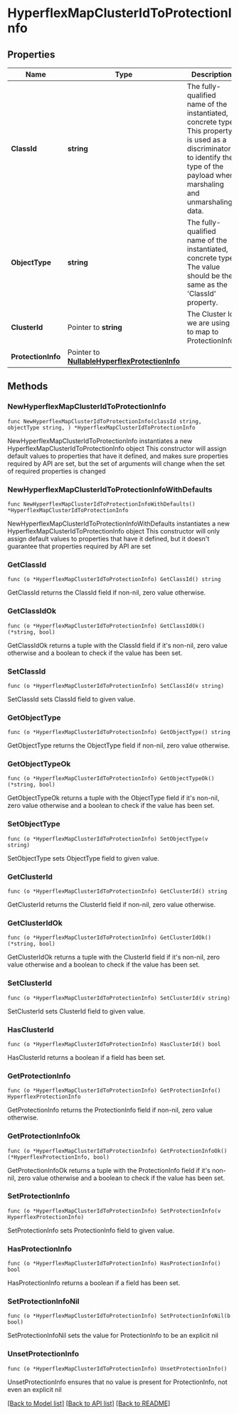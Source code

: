 # HyperflexMapClusterIdToProtectionInfo

## Properties

Name | Type | Description | Notes
------------ | ------------- | ------------- | -------------
**ClassId** | **string** | The fully-qualified name of the instantiated, concrete type. This property is used as a discriminator to identify the type of the payload when marshaling and unmarshaling data. | [default to "hyperflex.MapClusterIdToProtectionInfo"]
**ObjectType** | **string** | The fully-qualified name of the instantiated, concrete type. The value should be the same as the &#39;ClassId&#39; property. | [default to "hyperflex.MapClusterIdToProtectionInfo"]
**ClusterId** | Pointer to **string** | The Cluster Id we are using to map to ProtectionInfo. | [optional] [readonly] 
**ProtectionInfo** | Pointer to [**NullableHyperflexProtectionInfo**](hyperflex.ProtectionInfo.md) |  | [optional] 

## Methods

### NewHyperflexMapClusterIdToProtectionInfo

`func NewHyperflexMapClusterIdToProtectionInfo(classId string, objectType string, ) *HyperflexMapClusterIdToProtectionInfo`

NewHyperflexMapClusterIdToProtectionInfo instantiates a new HyperflexMapClusterIdToProtectionInfo object
This constructor will assign default values to properties that have it defined,
and makes sure properties required by API are set, but the set of arguments
will change when the set of required properties is changed

### NewHyperflexMapClusterIdToProtectionInfoWithDefaults

`func NewHyperflexMapClusterIdToProtectionInfoWithDefaults() *HyperflexMapClusterIdToProtectionInfo`

NewHyperflexMapClusterIdToProtectionInfoWithDefaults instantiates a new HyperflexMapClusterIdToProtectionInfo object
This constructor will only assign default values to properties that have it defined,
but it doesn't guarantee that properties required by API are set

### GetClassId

`func (o *HyperflexMapClusterIdToProtectionInfo) GetClassId() string`

GetClassId returns the ClassId field if non-nil, zero value otherwise.

### GetClassIdOk

`func (o *HyperflexMapClusterIdToProtectionInfo) GetClassIdOk() (*string, bool)`

GetClassIdOk returns a tuple with the ClassId field if it's non-nil, zero value otherwise
and a boolean to check if the value has been set.

### SetClassId

`func (o *HyperflexMapClusterIdToProtectionInfo) SetClassId(v string)`

SetClassId sets ClassId field to given value.


### GetObjectType

`func (o *HyperflexMapClusterIdToProtectionInfo) GetObjectType() string`

GetObjectType returns the ObjectType field if non-nil, zero value otherwise.

### GetObjectTypeOk

`func (o *HyperflexMapClusterIdToProtectionInfo) GetObjectTypeOk() (*string, bool)`

GetObjectTypeOk returns a tuple with the ObjectType field if it's non-nil, zero value otherwise
and a boolean to check if the value has been set.

### SetObjectType

`func (o *HyperflexMapClusterIdToProtectionInfo) SetObjectType(v string)`

SetObjectType sets ObjectType field to given value.


### GetClusterId

`func (o *HyperflexMapClusterIdToProtectionInfo) GetClusterId() string`

GetClusterId returns the ClusterId field if non-nil, zero value otherwise.

### GetClusterIdOk

`func (o *HyperflexMapClusterIdToProtectionInfo) GetClusterIdOk() (*string, bool)`

GetClusterIdOk returns a tuple with the ClusterId field if it's non-nil, zero value otherwise
and a boolean to check if the value has been set.

### SetClusterId

`func (o *HyperflexMapClusterIdToProtectionInfo) SetClusterId(v string)`

SetClusterId sets ClusterId field to given value.

### HasClusterId

`func (o *HyperflexMapClusterIdToProtectionInfo) HasClusterId() bool`

HasClusterId returns a boolean if a field has been set.

### GetProtectionInfo

`func (o *HyperflexMapClusterIdToProtectionInfo) GetProtectionInfo() HyperflexProtectionInfo`

GetProtectionInfo returns the ProtectionInfo field if non-nil, zero value otherwise.

### GetProtectionInfoOk

`func (o *HyperflexMapClusterIdToProtectionInfo) GetProtectionInfoOk() (*HyperflexProtectionInfo, bool)`

GetProtectionInfoOk returns a tuple with the ProtectionInfo field if it's non-nil, zero value otherwise
and a boolean to check if the value has been set.

### SetProtectionInfo

`func (o *HyperflexMapClusterIdToProtectionInfo) SetProtectionInfo(v HyperflexProtectionInfo)`

SetProtectionInfo sets ProtectionInfo field to given value.

### HasProtectionInfo

`func (o *HyperflexMapClusterIdToProtectionInfo) HasProtectionInfo() bool`

HasProtectionInfo returns a boolean if a field has been set.

### SetProtectionInfoNil

`func (o *HyperflexMapClusterIdToProtectionInfo) SetProtectionInfoNil(b bool)`

 SetProtectionInfoNil sets the value for ProtectionInfo to be an explicit nil

### UnsetProtectionInfo
`func (o *HyperflexMapClusterIdToProtectionInfo) UnsetProtectionInfo()`

UnsetProtectionInfo ensures that no value is present for ProtectionInfo, not even an explicit nil

[[Back to Model list]](../README.md#documentation-for-models) [[Back to API list]](../README.md#documentation-for-api-endpoints) [[Back to README]](../README.md)



